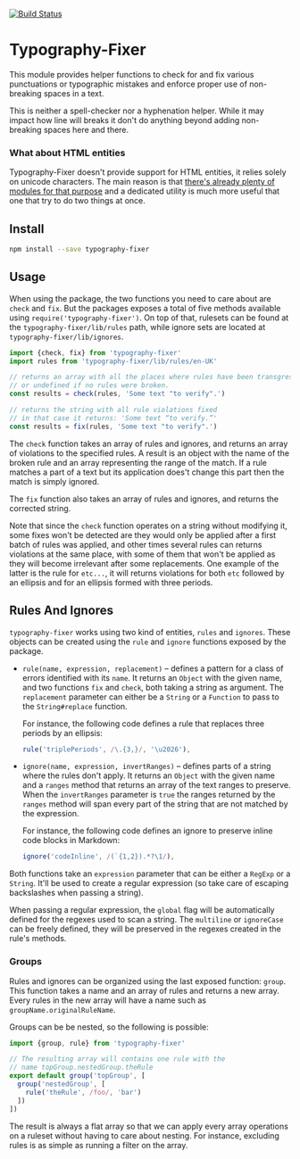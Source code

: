 [![Build Status](https://travis-ci.org/abe33/typography-fixer.svg)](https://travis-ci.org/abe33/typography-fixer)

# Typography-Fixer

This module provides helper functions to check for and fix various punctuations or typographic mistakes and enforce proper use of non-breaking spaces in a text.

This is neither a spell-checker nor a hyphenation helper. While it may impact how line will breaks it don't do anything beyond adding non-breaking spaces here and there.

### What about HTML entities

Typography-Fixer doesn't provide support for HTML entities, it relies solely on unicode characters. The main reason is that [there's already plenty of modules for that purpose](https://www.npmjs.com/search?q=html+entities) and a dedicated utility is much more useful that one that try to do two things at once.

## Install

```bash
npm install --save typography-fixer
```

## Usage

When using the package, the two functions you need to care about are `check` and `fix`. But the packages exposes a total of five methods available using `require('typography-fixer')`. On top of that, rulesets can be found at the `typography-fixer/lib/rules` path, while ignore sets are located at `typography-fixer/lib/ignores`.

```js
import {check, fix} from 'typography-fixer'
import rules from 'typography-fixer/lib/rules/en-UK'

// returns an array with all the places where rules have been transgressed
// or undefined if no rules were broken.
const results = check(rules, 'Some text "to verify".')

// returns the string with all rule violations fixed
// in that case it returns: 'Some text “to verify.”'
const results = fix(rules, 'Some text "to verify".')
```

The `check` function takes an array of rules and ignores, and returns an array of violations to the specified rules. A result is an object with the name of the broken rule and an array representing the range of the match. If a rule matches a part of a text but its application does't change this part then the match is simply ignored.

The `fix` function also takes an array of rules and ignores, and returns the corrected string.

Note that since the `check` function operates on a string without modifying it, some fixes won't be detected are they would only be applied after a first batch of rules was applied, and other times several rules can returns violations at the same place, with some of them that won't be applied as they will become irrelevant after some replacements. One example of the latter is the rule for `etc...`, it will returns violations for both `etc` followed by an ellipsis and for an ellipsis formed with three periods.

## Rules And Ignores

`typography-fixer` works using two kind of entities, `rules` and `ignores`. These objects can be created using the `rule` and `ignore` functions exposed by the package.

- `rule(name, expression, replacement)` &ndash; defines a pattern for a class of errors identified with its `name`. It returns an `Object` with the given name, and two functions `fix` and `check`, both taking a string as argument. The `replacement` parameter can either be a `String` or a `Function` to pass to the `String#replace` function.

  For instance, the following code defines a rule that replaces three periods by an ellipsis:

  ```js
  rule('triplePeriods', /\.{3,}/, '\u2026'),
  ```
- `ignore(name, expression, invertRanges)` &ndash; defines parts of a string where the rules don't apply. It returns an `Object` with the given name and a `ranges` method that returns an array of the text ranges to preserve. When the `invertRanges` parameter is `true` the ranges returned by the `ranges` method will span every part of the string that are not matched by the expression.

  For instance, the following code defines an ignore to preserve inline code blocks in Markdown:

  ```js
  ignore('codeInline', /(`{1,2}).*?\1/),
  ```

Both functions take an `expression` parameter that can be either a `RegExp` or a `String`. It'll be used to create a regular expression (so take care of escaping backslashes when passing a string).

When passing a regular expression, the `global` flag will be automatically defined for the regexes used to scan a string. The `multiline` or `ignoreCase` can be freely defined, they will be preserved in the regexes created in the rule's methods.

### Groups

Rules and ignores can be organized using the last exposed function: `group`. This function takes a name and an array of rules and returns a new array. Every rules in the new array will have a name such as `groupName.originalRuleName`.

Groups can be be nested, so the following is possible:

```js
import {group, rule} from 'typography-fixer'

// The resulting array will contains one rule with the
// name topGroup.nestedGroup.theRule
export default group('topGroup', [
  group('nestedGroup', [
    rule('theRule', /foo/, 'bar')
  ])
])
```

The result is always a flat array so that we can apply every array operations on a ruleset without having to care about nesting. For instance, excluding rules is as simple as running a filter on the array.
